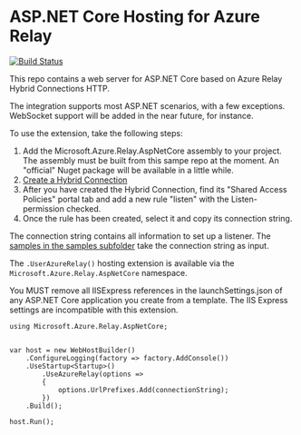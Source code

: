 ASP.NET Core Hosting for Azure Relay
=================

[![Build Status](https://travis-ci.org/Azure/azure-relay-aspnetserver.svg?branch=dev)](https://travis-ci.org/Azure/azure-relay-aspnetserver)

This repo contains a web server for ASP.NET Core based on Azure Relay Hybrid Connections HTTP.

The integration supports most ASP.NET scenarios, with a few exceptions. WebSocket support will
be added in the near future, for instance.

To use the extension, take the following steps:

1. Add the Microsoft.Azure.Relay.AspNetCore assembly to your project. The assembly must be built from 
this sampe repo at the moment. An "official" Nuget package will be available in a little while.
2. [Create a Hybrid Connection](https://docs.microsoft.com/en-us/azure/service-bus-relay/relay-hybrid-connections-http-requests-dotnet-get-started)
3. After you have created the Hybrid Connection, find its "Shared Access Policies" portal tab and
add a new rule "listen" with the Listen-permission checked.
4. Once the rule has been created, select it and copy its connection string. 

The connection string contains all information to set up a listener. The [samples in the 
samples subfolder](./samples) take the connection string as input.

The `.UserAzureRelay()` hosting extension is available via the `Microsoft.Azure.Relay.AspNetCore` namespace.

You MUST remove all IISExpress references in the launchSettings.json of any ASP.NET Core application you create 
from a template. The IIS Express settings are incompatible with this extension.

```
using Microsoft.Azure.Relay.AspNetCore;


var host = new WebHostBuilder()
    .ConfigureLogging(factory => factory.AddConsole())
    .UseStartup<Startup>()
        .UseAzureRelay(options =>
        {
            options.UrlPrefixes.Add(connectionString);
        })
    .Build();

host.Run();
```

